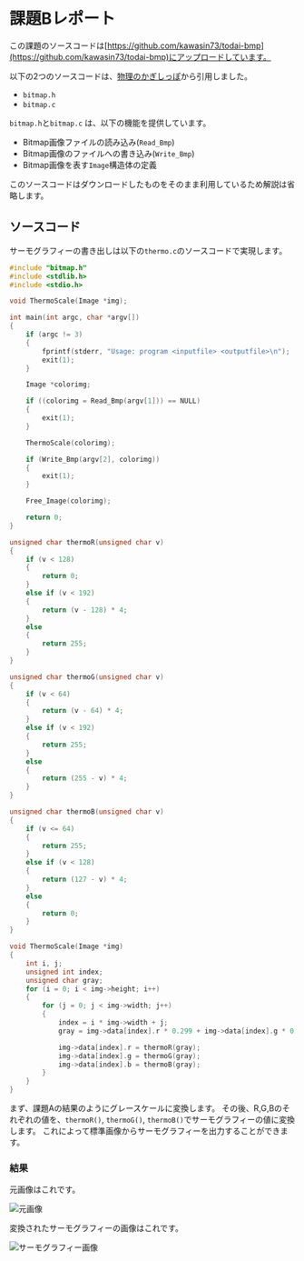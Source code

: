# 課題Bレポート

この課題のソースコードは[https://github.com/kawasin73/todai-bmp](https://github.com/kawasin73/todai-bmp)にアップロードしています。

以下の2つのソースコードは、[物理のかぎしっぽ](http://hooktail.org/computer/index.php?Bitmap%A5%D5%A5%A1%A5%A4%A5%EB%A4%F2%C6%FE%BD%D0%CE%CF%A4%B7%A4%C6%A4%DF%A4%EB)から引用しました。

- `bitmap.h`
- `bitmap.c`

`bitmap.h`と`bitmap.c` は、以下の機能を提供しています。

- Bitmap画像ファイルの読み込み(`Read_Bmp`)
- Bitmap画像のファイルへの書き込み(`Write_Bmp`)
- Bitmap画像を表す`Image`構造体の定義

このソースコードはダウンロードしたものをそのまま利用しているため解説は省略します。

## ソースコード

サーモグラフィーの書き出しは以下の`thermo.c`のソースコードで実現します。

```c:thermo.c
#include "bitmap.h"
#include <stdlib.h>
#include <stdio.h>

void ThermoScale(Image *img);

int main(int argc, char *argv[])
{
    if (argc != 3)
    {
        fprintf(stderr, "Usage: program <inputfile> <outputfile>\n");
        exit(1);
    }

    Image *colorimg;

    if ((colorimg = Read_Bmp(argv[1])) == NULL)
    {
        exit(1);
    }

    ThermoScale(colorimg);

    if (Write_Bmp(argv[2], colorimg))
    {
        exit(1);
    }

    Free_Image(colorimg);

    return 0;
}

unsigned char thermoR(unsigned char v)
{
    if (v < 128)
    {
        return 0;
    }
    else if (v < 192)
    {
        return (v - 128) * 4;
    }
    else
    {
        return 255;
    }
}

unsigned char thermoG(unsigned char v)
{
    if (v < 64)
    {
        return (v - 64) * 4;
    }
    else if (v < 192)
    {
        return 255;
    }
    else
    {
        return (255 - v) * 4;
    }
}

unsigned char thermoB(unsigned char v)
{
    if (v <= 64)
    {
        return 255;
    }
    else if (v < 128)
    {
        return (127 - v) * 4;
    }
    else
    {
        return 0;
    }
}

void ThermoScale(Image *img)
{
    int i, j;
    unsigned int index;
    unsigned char gray;
    for (i = 0; i < img->height; i++)
    {
        for (j = 0; j < img->width; j++)
        {
            index = i * img->width + j;
            gray = img->data[index].r * 0.299 + img->data[index].g * 0.587 + img->data[index].b * 0.114;

            img->data[index].r = thermoR(gray);
            img->data[index].g = thermoG(gray);
            img->data[index].b = thermoB(gray);
        }
    }
}

```

まず、課題Aの結果のようにグレースケールに変換します。
その後、R,G,Bのそれぞれの値を、`thermoR()`, `thermoG()`, `thermoB()`でサーモグラフィーの値に変換します。
これによって標準画像からサーモグラフィーを出力することができます。

### 結果

元画像はこれです。

![元画像](./sample.bmp)

変換されたサーモグラフィーの画像はこれです。

![サーモグラフィー画像](./thermo.bmp)
